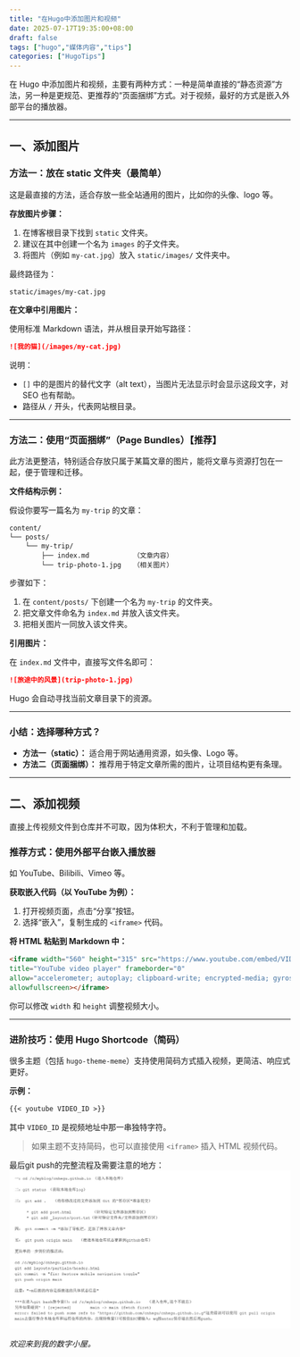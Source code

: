 ```yaml
---
title: "在Hugo中添加图片和视频"
date: 2025-07-17T19:35:00+08:00
draft: false
tags: ["hugo","媒体内容","tips"]
categories: ["HugoTips"]
---
```


在 Hugo 中添加图片和视频，主要有两种方式：一种是简单直接的“静态资源”方法，另一种是更规范、更推荐的“页面捆绑”方式。对于视频，最好的方式是嵌入外部平台的播放器。

<!--more-->

---

## 一、添加图片

### 方法一：放在 static 文件夹（最简单）

这是最直接的方法，适合存放一些全站通用的图片，比如你的头像、logo 等。

**存放图片步骤：**

1. 在博客根目录下找到 `static` 文件夹。
2. 建议在其中创建一个名为 `images` 的子文件夹。
3. 将图片（例如 `my-cat.jpg`）放入 `static/images/` 文件夹中。

最终路径为：

```
static/images/my-cat.jpg
```

**在文章中引用图片：**

使用标准 Markdown 语法，并从根目录开始写路径：

```markdown
![我的猫](/images/my-cat.jpg)
```

说明：

- `[]` 中的是图片的替代文字（alt text），当图片无法显示时会显示这段文字，对 SEO 也有帮助。
- 路径从 `/` 开头，代表网站根目录。

---

### 方法二：使用“页面捆绑”（Page Bundles）【推荐】

此方法更整洁，特别适合存放只属于某篇文章的图片，能将文章与资源打包在一起，便于管理和迁移。

**文件结构示例：**

假设你要写一篇名为 `my-trip` 的文章：

```
content/
└── posts/
    └── my-trip/
        ├── index.md           （文章内容）
        └── trip-photo-1.jpg   （相关图片）
```

步骤如下：

1. 在 `content/posts/` 下创建一个名为 `my-trip` 的文件夹。
2. 把文章文件命名为 `index.md` 并放入该文件夹。
3. 把相关图片一同放入该文件夹。

**引用图片：**

在 `index.md` 文件中，直接写文件名即可：

```markdown
![旅途中的风景](trip-photo-1.jpg)
```

Hugo 会自动寻找当前文章目录下的资源。

---

### 小结：选择哪种方式？

- **方法一（static）：** 适合用于网站通用资源，如头像、Logo 等。
- **方法二（页面捆绑）：** 推荐用于特定文章所需的图片，让项目结构更有条理。

---

## 二、添加视频

直接上传视频文件到仓库并不可取，因为体积大，不利于管理和加载。

### 推荐方式：使用外部平台嵌入播放器

如 YouTube、Bilibili、Vimeo 等。

**获取嵌入代码（以 YouTube 为例）：**

1. 打开视频页面，点击“分享”按钮。
2. 选择“嵌入”，复制生成的 `<iframe>` 代码。

**将 HTML 粘贴到 Markdown 中：**

```html
<iframe width="560" height="315" src="https://www.youtube.com/embed/VIDEO_ID"
title="YouTube video player" frameborder="0"
allow="accelerometer; autoplay; clipboard-write; encrypted-media; gyroscope; picture-in-picture"
allowfullscreen></iframe>
```

你可以修改 `width` 和 `height` 调整视频大小。

---

### 进阶技巧：使用 Hugo Shortcode（简码）

很多主题（包括 `hugo-theme-meme`）支持使用简码方式插入视频，更简洁、响应式更好。

**示例：**

```markdown
{{< youtube VIDEO_ID >}}
```

其中 `VIDEO_ID` 是视频地址中那一串独特字符。

> 如果主题不支持简码，也可以直接使用 `<iframe>` 插入 HTML 视频代码。

最后git push的完整流程及需要注意的地方：
<img src="/images/git-tips.jpg" alt="github后台截图">

_欢迎来到我的数字小屋。_



